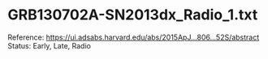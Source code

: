 # GRB130702A-SN2013dx_Radio_1.txt

Reference: https://ui.adsabs.harvard.edu/abs/2015ApJ...806...52S/abstract
Status: Early, Late, Radio